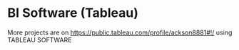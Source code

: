 # BI Software (Tableau)
More projects are on https://public.tableau.com/profile/ackson8881#!/ using TABLEAU SOFTWARE
